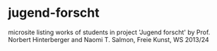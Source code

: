 # jugend-forscht

microsite listing works of students in project 
'Jugend forscht' 
by Prof. Norbert Hinterberger and Naomi T. Salmon, Freie Kunst, WS 2013/24
